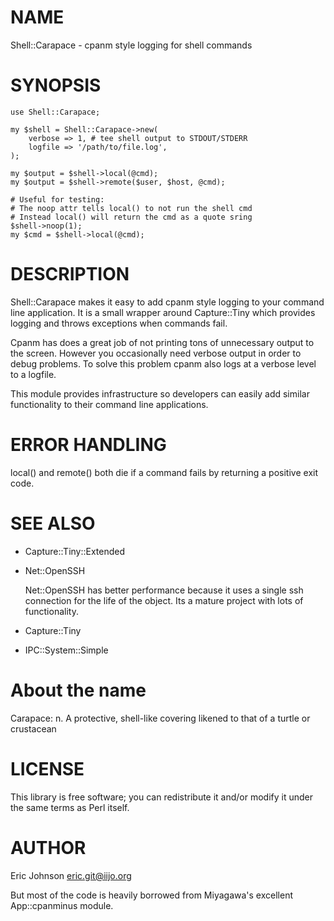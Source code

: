 # NAME

Shell::Carapace - cpanm style logging for shell commands

# SYNOPSIS

    use Shell::Carapace;

    my $shell = Shell::Carapace->new(
        verbose => 1, # tee shell output to STDOUT/STDERR
        logfile => '/path/to/file.log',
    );

    my $output = $shell->local(@cmd);
    my $output = $shell->remote($user, $host, @cmd);

    # Useful for testing:
    # The noop attr tells local() to not run the shell cmd
    # Instead local() will return the cmd as a quote sring
    $shell->noop(1);
    my $cmd = $shell->local(@cmd);

# DESCRIPTION

Shell::Carapace makes it easy to add cpanm style logging to your command line
application.  It is a small wrapper around Capture::Tiny which provides logging
and throws exceptions when commands fail.

Cpanm has does a great job of not printing tons of unnecessary output to the
screen.  However you occasionally need verbose output in order to debug
problems.  To solve this problem cpanm also logs at a verbose level to a
logfile.

This module provides infrastructure so developers can easily add similar
functionality to their command line applications.

# ERROR HANDLING

local() and remote() both die if a command fails by returning a positive exit
code. 

# SEE ALSO

- Capture::Tiny::Extended
- Net::OpenSSH

    Net::OpenSSH has better performance because it uses a single ssh connection for
    the life of the object.  Its a mature project with lots of functionality.  

- Capture::Tiny
- IPC::System::Simple

# About the name

Carapace: n. A protective, shell-like covering likened to that of a turtle or crustacean

# LICENSE

This library is free software; you can redistribute it and/or modify
it under the same terms as Perl itself.

# AUTHOR

Eric Johnson <eric.git@iijo.org>

But most of the code is heavily borrowed from Miyagawa's excellent
App::cpanminus module.
